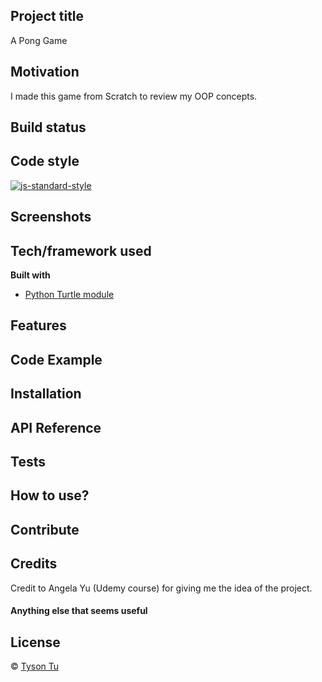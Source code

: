 ## Project title
A Pong Game

## Motivation
I made this game from Scratch to review my OOP concepts. 

## Build status



## Code style
[![js-standard-style](https://img.shields.io/badge/code%20style-standard-brightgreen.svg?style=flat)](https://github.com/feross/standard)
 
## Screenshots


## Tech/framework used
<b>Built with</b>
- [Python Turtle module](https://docs.python.org/3/library/turtle.html)

## Features


## Code Example


## Installation


## API Reference


## Tests


## How to use?


## Contribute



## Credits
Credit to Angela Yu (Udemy course) for giving me the idea of the project.

#### Anything else that seems useful

## License


 © [Tyson Tu]()
